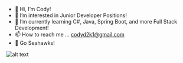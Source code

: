 - 👋 Hi, I’m Cody!
- 👀 I’m interested in Junior Developer Positions!
- 🌱 I’m currently learning C#, Java, Spring Boot, and more Full Stack Development!
- 📫 How to reach me ... codyd2k1@gmail.com
- :eagle: Go Seahawks!
 
![alt text](https://teamcolorcodes.com/wp-content/uploads/2014/05/Seattle_Seahawks_logo.jpg)



<!---
Codyd2k1/Codyd2k1 is a ✨ special ✨ repository because its `README.md` (this file) appears on your GitHub profile.
You can click the Preview link to take a look at your changes.
--->
